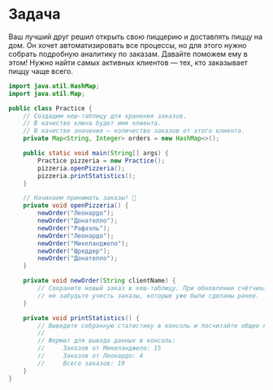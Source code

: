 # Задача

Ваш лучший друг решил открыть свою пиццерию и доставлять пиццу на дом. Он хочет автоматизировать все процессы, но для
этого нужно собрать подробную аналитику по заказам. Давайте поможем ему в этом! Нужно найти самых активных клиентов —
тех, кто заказывает пиццу чаще всего.

```java
import java.util.HashMap;
import java.util.Map;

public class Practice {
    // Создадим хеш-таблицу для хранения заказов.
    // В качестве ключа будет имя клиента.
    // В качестве значения — количество заказов от этого клиента.
    private Map<String, Integer> orders = new HashMap<>();

    public static void main(String[] args) {
        Practice pizzeria = new Practice();
        pizzeria.openPizzeria();
        pizzeria.printStatistics();
    }

    // Начинаем принимать заказы! 🍕
    private void openPizzeria() {
        newOrder("Леонардо");
        newOrder("Донателло");
        newOrder("Рафаэль");
        newOrder("Леонардо");
        newOrder("Микеланджело");
        newOrder("Шреддер");
        newOrder("Донателло");
    }

    private void newOrder(String clientName) {
        // Сохраните новый заказ в хеш-таблицу. При обновлении счётчика заказов
        // не забудьте учесть заказы, которые уже были сделаны ранее.
    }

    private void printStatistics() {
        // Выведите собранную статистику в консоль и посчитайте общее количество заказов.
        //
        // Формат для вывода данных в консоль:
        //     Заказов от Микеланджело: 15
        //     Заказов от Леонардо: 4
        //     Всего заказов: 19
    }
}
```